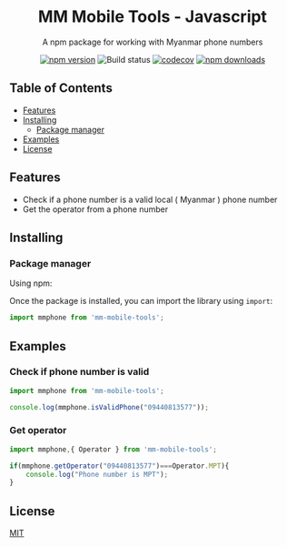 <h1 align="center">
   MM Mobile Tools - Javascript
</h1>

<p align="center">A npm package for working with Myanmar phone numbers</p>

<div align="center">

[![npm version](https://img.shields.io/npm/v/mm-mobile-tools.svg?style=flat-square)](https://www.npmjs.org/package/mm-mobile-tools)
![Build status](https://github.com/lwinmoehein/MM-Mobiile-Tools-JS/actions/workflows/cd.yml/badge.svg)
[![codecov](https://codecov.io/gh/lwinmoehein/MM-Mobile-Tools-JS/graph/badge.svg?token=YVS9A98YJQ)](https://codecov.io/gh/lwinmoehein/MM-Mobile-Tools-JS)
[![npm downloads](https://img.shields.io/npm/dm/mm-mobile-tools.svg?style=flat-square)](https://npm-stat.com/charts.html?package=mm-mobile-tools)

</div>

## Table of Contents

  - [Features](#features)
  - [Installing](#installing)
    - [Package manager](#package-manager)
  - [Examples](#examples)
  - [License](#license)
## Features

- Check if a phone number is a valid local ( Myanmar ) phone number 
- Get the operator from a phone number

## Installing

### Package manager

Using npm:

Once the package is installed, you can import the library using `import`: 

```js
import mmphone from 'mm-mobile-tools';
```

## Examples

### Check if phone number is valid

```js
import mmphone from 'mm-mobile-tools';

console.log(mmphone.isValidPhone("09440813577")); 
```
### Get operator

```js
import mmphone,{ Operator } from 'mm-mobile-tools';

if(mmphone.getOperator("09440813577")===Operator.MPT){
    console.log("Phone number is MPT"); 
}
```


## License

[MIT](LICENSE)
